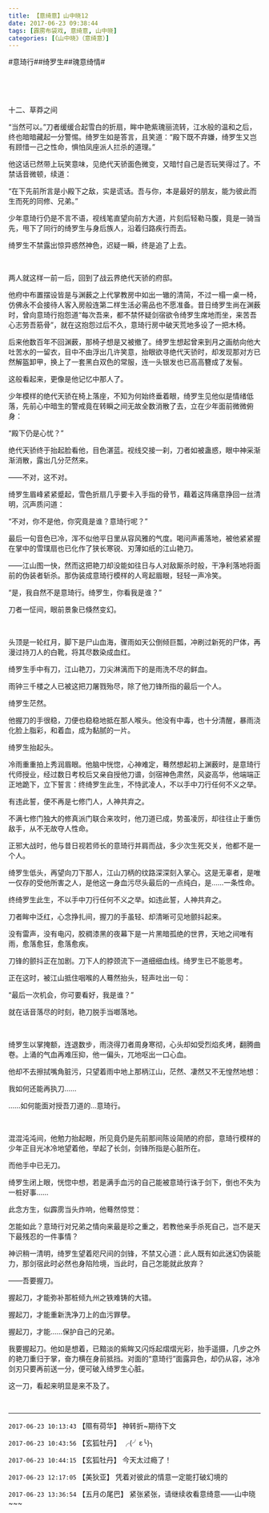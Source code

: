 ```yaml
---
title: 【意绮意】山中晓12
date: 2017-06-23 09:38:44
tags: [霹雳布袋戏, 意绮意, 山中晓]
categories: [《山中晓》（意绮意）]
---
```


<p dir="ltr"  >#意琦行##绮罗生##瑰意绮情#</p> 
<p dir="ltr"  >&nbsp;</p> 
<p dir="ltr"  >&nbsp;</p> 
<p dir="ltr"  >十二、草莽之间</p> 


<p dir="ltr"  >“当然可以。”刀者缓缓合起雪白的折扇，眸中艳紫瑰丽流转，江水般的温和之后，终也暗暗藏起一分警惕。绮罗生如是答言，且笑道：“殿下既不弃嫌，绮罗生又岂有顾惜一己之性命，惧怕凤座派人拦杀的道理。”</p> 
<p dir="ltr"  >他这话已然带上玩笑意味，见绝代天骄面色微变，又暗忖自己是否玩笑得过了。不禁话音微顿，续道：</p> 
<p dir="ltr"  >“在下先前所言是小殿下之敌，实是谎话。吾与你，本是最好的朋友，能为彼此而生而死的同修、兄弟。”</p> 
<p dir="ltr"  >少年意琦行仍是不言不语，视线笔直望向前方大道，片刻后轻勒马腹，竟是一骑当先，甩下了同行的绮罗生与身后族人，沿着归路疾行而去。</p> 
<p dir="ltr"  >绮罗生不禁露出惊异惑然神色，迟疑一瞬，终是追了上去。</p> 
<p dir="ltr"  >&nbsp;</p> 
<p dir="ltr"  >两人就这样一前一后，回到了战云界绝代天骄的府邸。</p> 
<p dir="ltr"  >他府中布置摆设皆是与渊薮之上代掌教房中如出一辙的清简，不过一榻一桌一椅，仿佛永不会接待人客入房般连第二样生活必需品也不愿准备。昔日绮罗生尚在渊薮时，曾向意琦行抱怨道“每次吾来，都不禁怀疑剑宿欲令绮罗生席地而坐，来苦吾心志劳吾筋骨”，就在这抱怨过后不久，意琦行房中破天荒地多设了一把木椅。</p> 
<p dir="ltr"  >后来他数百年不回渊薮，那椅子想是又被撤了。绮罗生想起曾来到月之画舫向他大吐苦水的一留衣，目中不由浮出几许笑意，抬眼欲寻绝代天骄时，却发现那对方已然解盔卸甲，换上了一套黑白双色的常服，连一头银发也已高高簪成了发髻。</p> 
<p dir="ltr"  >这般看起来，更像是他记忆中那人了。</p> 
<p dir="ltr"  >少年模样的绝代天骄在椅上落座，不知为何始终垂着眼，绮罗生见他似是情绪低落，先前心中暗生的警戒竟在转瞬之间无故全数消散了去，立在少年面前微微俯身：</p> 
<p dir="ltr"  >“殿下仍是心忧？”</p> 
<p dir="ltr"  >绝代天骄终于抬起脸看他，目色湛蓝。视线交接一刹，刀者如被蛊惑，眼中神采渐渐消散，露出几分茫然来。</p> 
<p dir="ltr"  >——不对，这不对。</p> 
<p dir="ltr"  >绮罗生眉峰紧紧蹙起，雪色折扇几乎要卡入手指的骨节，藉着这阵痛意挣回一丝清明，沉声质问道：</p> 
<p dir="ltr"  >“不对，你不是他，你究竟是谁？意琦行呢？”</p> 
<p dir="ltr"  >最后一句音色已冷，浑不似他平日里从容风雅的气度。喝问声甫落地，被他紧紧握在掌中的雪璞扇也已化作了狭长寒锐、刃薄如纸的江山艳刀。</p> 
<p dir="ltr"  >——江山图一快，然而这把艳刀却没能如往日与人对敌厮杀时般，干净利落地将面前的伪装者斩杀。那伪装成意琦行模样的人弯起眉眼，轻轻一声冷笑。</p> 
<p dir="ltr"  >“是，我自然不是意琦行。绮罗生，你看我是谁？”</p> 
<p dir="ltr"  >刀者一怔间，眼前景象已倏然变幻。</p> 
<p dir="ltr"  >&nbsp;</p> 
<p dir="ltr"  >头顶是一轮红月，脚下是尸山血海，骤雨如天公倒倾巨瓢，冲刷过新死的尸体，再漫过持刀人的白靴，将其尽数染成血红。</p> 
<p dir="ltr"  >绮罗生手中有刀，江山艳刀，刀尖淋漓而下的是雨洗不尽的鲜血。</p> 
<p dir="ltr"  >雨钟三千楼之人已被这把刀屠戮殆尽，除了他刀锋所指的最后一个人。</p> 
<p dir="ltr"  >绮罗生茫然。</p> 
<p dir="ltr"  >他握刀的手很稳，刀便也稳稳地抵在那人喉头。他没有中毒，也十分清醒，暴雨浇化脸上脂彩，和着血，成为黏腻的一片。</p> 
<p dir="ltr"  >绮罗生抬起头。</p> 
<p dir="ltr"  >冷雨重重拍上秀润眉眼。他脑中恍惚，心神难定，蓦然想起初上渊薮时，是意琦行代师授业，经过数日考校后又亲自授他刀谱，剑宿神色肃然，风姿高华，他端端正正地跪下，立下誓言：终绮罗生此生，不恃武凌人，不以手中刀行任何不义之举。</p> 
<p dir="ltr"  >有违此誓，便不再是七修门人，人神共弃之。</p> 
<p dir="ltr"  >不满七修门独大的修真派门联合来攻时，他刀道已成，势虽凌厉，却往往止于重伤敌手，从不无故夺人性命。</p> 
<p dir="ltr"  >正邪大战时，他与昔日视若师长的意琦行并肩而战，多少次生死交关，他都不是一个人。</p> 
<p dir="ltr"  >绮罗生低头，再望向刀下那人，江山刀柄的纹路深深刻入掌心。这是无辜者，是唯一仅存的受他所害之人，是他这一身血污尽头最后的一点纯白，是……一条性命。</p> 
<p dir="ltr"  >终绮罗生此生，不以手中刀行任何不义之举。如违此誓，人神共弃之。</p> 
<p dir="ltr"  >刀者眸中泛红，心念挣扎间，握刀的手虽轻、却清晰可见地颤抖起来。</p> 
<p dir="ltr"  >没有雷声，没有电闪，胶稠漆黑的夜幕下是一片黑暗孤绝的世界，天地之间唯有雨，愈落愈狂，愈落愈疾。</p> 
<p dir="ltr"  >刀锋的颤抖正在加剧。刀下人的脖颈流下一道细细血线。绮罗生已不能思考。</p> 
<p dir="ltr"  >正在这时，被江山抵住咽喉的人蓦然抬头，轻声吐出一句：</p> 
<p dir="ltr"  >“最后一次机会，你可要看好，我是谁？”</p> 
<p dir="ltr"  >就在话音落尽的时刻，艳刀脱手当啷落地。</p> 
<p dir="ltr"  >&nbsp;</p> 
<p dir="ltr"  >绮罗生以掌掩额，连退数步，雨浇得刀者周身寒彻，心头却如受烈焰炙烤，翻腾曲卷。上涌的气血再难压抑，他一偏头，兀地呕出一口心血。</p> 
<p dir="ltr"  >他却不去擦拭嘴角脏污，只望着雨中地上那柄江山，茫然、凄然又不无惶然地想：</p> 
<p dir="ltr"  >我如何还能再执刀……</p> 
<p dir="ltr"  >……如何能面对授吾刀道的…意琦行。</p> 
<p dir="ltr"  >&nbsp;</p> 
<p dir="ltr"  >混混沌沌间，他勉力抬起眼，所见竟仍是先前那间陈设简陋的府邸，意琦行模样的少年正目光冰冷地望着他，举起了长剑，剑锋所指是心脏所在。</p> 
<p dir="ltr"  >而他手中已无刀。</p> 
<p dir="ltr"  >绮罗生闭上眼，恍惚中想，若是满手血污的自己能被意琦行诛于剑下，倒也不失为一桩好事……</p> 
<p dir="ltr"  >此念方生，似霹雳当头炸响，他蓦然惊觉：</p> 
<p dir="ltr"  >怎能如此？意琦行对兄弟之情向来最是珍之重之，若教他亲手杀死自己，岂不是天下最残忍的一件事情？</p> 
<p dir="ltr"  >神识稍一清明，绮罗生望着咫尺间的剑锋，不禁又心道：此人既有如此迷幻伪装能力，那剑宿此时必然也身陷险境，当此时，自己怎能就此放弃？</p> 
<p dir="ltr"  >——吾要握刀。</p> 
<p dir="ltr"  >握起刀，才能弥补那桩倾九州之铁难铸的大错。</p> 
<p dir="ltr"  >握起刀，才能重新洗净刀上的血污罪孽。</p> 
<p dir="ltr"  >握起刀，才能……保护自己的兄弟。</p> 
<p dir="ltr"  >我要握起刀。他如是想着，已黯淡的紫眸又闪烁起熠熠光彩，抬手遥摄，几步之外的艳刀重归于掌，奋力横在身前抵挡。对面的“意琦行”面露异色，却仍从容，冰冷剑刃只要再前送一分，便可破入绮罗生心脏。</p> 
<p dir="ltr"  >这一刀，看起来明显是来不及了。</p> 
<p dir="ltr"  >&nbsp;</p>

<!-- more -->

---

`2017-06-23 10:13:43` 【隰有荷华】 神转折~期待下文

`2017-06-23 10:43:56` 【玄狐牡丹】 ╭(╯ε╰)╮

`2017-06-23 10:44:15` 【玄狐牡丹】 今天太过瘾了！

`2017-06-23 12:17:05` 【美狄亚】 凭着对彼此的情意一定能打破幻境的

`2017-06-23 13:36:54` 【五月の尾巴】 紧张紧张，请继续收看意绮意——山中晓~~~
